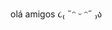 olá amigos ૮₍ ˶ᵔ ᵕ ᵔ˶ ₎ა
<!---
mayyszt/mayyszt is a ✨ special ✨ repository because its `README.md` (this file) appears on your GitHub profile.
You can click the Preview link to take a look at your changes.
--->
